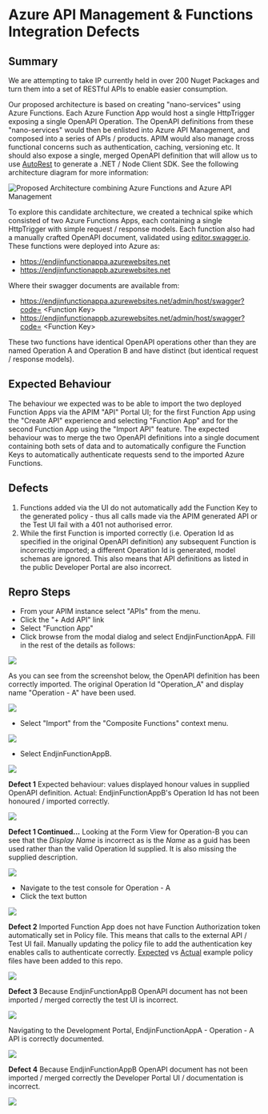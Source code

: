 # Azure API Management & Functions Integration Defects

## Summary
We are attempting to take IP currently held in over 200 Nuget Packages and turn them into a set of RESTful APIs to enable easier consumption.

Our proposed architecture is based on creating "nano-services" using Azure Functions. Each Azure Function App would host a single HttpTrigger exposing a single OpenAPI Operation. The OpenAPI definitions from these "nano-services" would then be enlisted into Azure API Management, and composed into a series of APIs / products. APIM would also manage cross functional concerns such as authentication, caching, versioning etc. It should also expose a single, merged OpenAPI definition that will allow us to use [AutoRest](https://github.com/Azure/autorest) to generate a .NET / Node Client SDK. See the following architecture diagram for more information:

![Proposed Architecture combining Azure Functions and Azure API Management](https://github.com/endjin/AzureApimAndFunctionsIntegrationDefects/raw/master/Artefacts/Assets/Images/00-Target-Architecture.png "Proposed Architecture combining Azure Functions and Azure API Management")

To explore this candidate architecture, we created a technical spike which consisted of two Azure Functions Apps, each containing a single HttpTrigger with simple request / response models. Each function also had a manually crafted OpenAPI document, validated using [editor.swagger.io](https://editor.swagger.io). These functions were deployed into Azure as:

* https://endjinfunctionappa.azurewebsites.net
* https://endjinfunctionappb.azurewebsites.net

Where their swagger documents are available from:

* https://endjinfunctionappa.azurewebsites.net/admin/host/swagger?code= &lt;Function Key&gt;
* https://endjinfunctionappb.azurewebsites.net/admin/host/swagger?code= &lt;Function Key&gt;

These two functions have identical OpenAPI operations other than they are named Operation A and Operation B and have distinct (but identical request / response models).

## Expected Behaviour

The behaviour we expected was to be able to import the two deployed Function Apps via the APIM "API" Portal UI; for the first Function App using the "Create API" experience and selecting "Function App" and for the second Function App using the "Import API" feature. The expected behaviour was to merge the two OpenAPI definitions into a single document containing both sets of data and to automatically configure the Function Keys to automatically authenticate requests send to the imported Azure Functions.

## Defects

1. Functions added via the UI do not automatically add the Function Key to the generated policy - thus all calls made via the APIM generated API or the Test UI fail with a 401 not authorised error.
2. While the first Function is imported correctly (i.e. Operation Id as specified in the original OpenAPI definition) any subsequent Function is incorrectly imported; a different Operation Id is generated, model schemas are ignored. This also means that API definitions as listed in the public Developer Portal are also incorrect.

## Repro Steps

* From your APIM instance select "APIs" from the menu. 
* Click the "+ Add API" link
* Select "Function App"
* Click browse from the modal dialog and select EndjinFunctionAppA. Fill in the rest of the details as follows:

![](https://github.com/endjin/AzureApimAndFunctionsIntegrationDefects/raw/master/Artefacts/Assets/Images/01-Create-From-Function-App.png "")

As you can see from the screenshot below, the OpenAPI definition has been correctly imported. The original Operation Id "Operation_A" and display name "Operation - A" have been used.

![](https://github.com/endjin/AzureApimAndFunctionsIntegrationDefects/raw/master/Artefacts/Assets/Images/02-Imported-Operation-A.png "")

* Select "Import" from the "Composite Functions" context menu.

![](https://github.com/endjin/AzureApimAndFunctionsIntegrationDefects/raw/master/Artefacts/Assets/Images/03-Import-FunctionAppB.png "")

* Select EndjinFunctionAppB.

![](https://github.com/endjin/AzureApimAndFunctionsIntegrationDefects/raw/master/Artefacts/Assets/Images/04-Import-FunctionAppB.png "")

**Defect 1** Expected behaviour: values displayed honour values in supplied OpenAPI definition. Actual: EndjinFunctionAppB's Operation Id has not been honoured / imported correctly. 

![](https://github.com/endjin/AzureApimAndFunctionsIntegrationDefects/raw/master/Artefacts/Assets/Images/05-Imported-Operation-B.png "")

**Defect 1 Continued...** Looking at the Form View for Operation-B you can see that the *Display Name* is incorrect as is the *Name* as a guid has been used rather than the valid Operation Id supplied. It is also missing the supplied description.

![](https://github.com/endjin/AzureApimAndFunctionsIntegrationDefects/raw/master/Artefacts/Assets/Images/05-Imported-Operation-B-Form-View.png "")

* Navigate to the test console for Operation - A
* Click the text button

![](https://github.com/endjin/AzureApimAndFunctionsIntegrationDefects/raw/master/Artefacts/Assets/Images/06-Operation-A-Test-Console.png "")

**Defect 2** Imported Function App does not have Function Authorization token automatically set in Policy file. This means that calls to the external API / Test UI fail. Manually updating the policy file to add the authentication key enables calls to authenticate correctly. [Expected](https://github.com/endjin/AzureApimAndFunctionsIntegrationDefects/raw/master/Artefacts/Assets/Policy/Expected.txt) vs [Actual](https://github.com/endjin/AzureApimAndFunctionsIntegrationDefects/raw/master/Artefacts/Assets/Policy/Actual.txt) example policy files have been added to this repo.

![](https://github.com/endjin/AzureApimAndFunctionsIntegrationDefects/raw/master/Artefacts/Assets/Images/07-Operation-A-401.png "")

**Defect 3** Because EndjinFunctionAppB OpenAPI document has not been imported / merged correctly the test UI is incorrect.

![](https://github.com/endjin/AzureApimAndFunctionsIntegrationDefects/raw/master/Artefacts/Assets/Images/08-Operation-B.png "")

Navigating to the Development Portal, EndjinFunctionAppA - Operation - A API is correctly documented.

![](https://github.com/endjin/AzureApimAndFunctionsIntegrationDefects/raw/master/Artefacts/Assets/Images/09-Developer-Portal-Operation-A.png "")

**Defect 4** Because EndjinFunctionAppB OpenAPI document has not been imported / merged correctly the Developer Portal UI / documentation is incorrect.

![](https://github.com/endjin/AzureApimAndFunctionsIntegrationDefects/raw/master/Artefacts/Assets/Images/10-Developer-Portal-Operation-B.png "")
